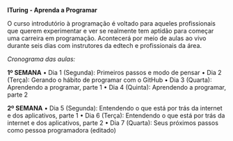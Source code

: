**ITuring - Aprenda a Programar**

O curso introdutório à programação é voltado para aqueles profissionais que querem experimentar e ver se realmente tem aptidão para começar uma carreira em programação. Acontecerá por meio de aulas ao vivo durante seis dias com instrutores da edtech e profissionais da área.

_Cronograma das aulas:_

**1º SEMANA**
• Dia 1 (Segunda): Primeiros passos e modo de pensar
• Dia 2 (Terça): Gerando o hábito de programar com o GitHub
• Dia 3 (Quarta): Aprendendo a programar, parte 1
• Dia 4 (Quinta): Aprendendo a programar, parte 2

**2º SEMANA**
• Dia 5 (Segunda): Entendendo o que está por trás da internet e dos aplicativos, parte 1
• Dia 6 (Terça): Entendendo o que está por trás da internet e dos aplicativos, parte 2
• Dia 7 (Quarta): Seus próximos passos como pessoa programadora (editado)
